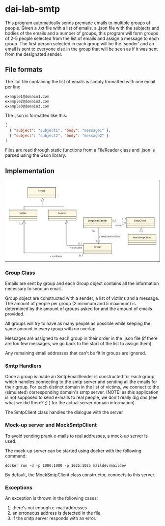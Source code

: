 # dai-lab-smtp

This program automatically sends premade emails to multiple groups of people. Given a .txt file with a list of emails, a .json file with the subjects and bodies of the emails and a number of groups, this program will form groups of 2-5 people selected from the list of emails and assign a message to each group. The first person selected in each group will be the 'sender' and an email is sent to everyone else in the group that will be seen as if it was sent from the designated sender.

## File formats

The .txt file containing the list of emails is simply formatted with one email per line

```
example1@domain1.com
example2@domain2.com
example3@domain3.com
```

The .json is formatted like this:

```json
[
  { "subject": "subject1", "body": "message1" },
  { "subject": "subject2", "body": "message2" }
]
```

Files are read through static functions from a FileReader class and .json is parsed using the Gson library.

## Implementation

![Alt text](./media/smtp_classes.jpg)

### Group Class

Emails are sent by group and each Group object contains all the information necessary to send an email.

Group object are constructed with a sender, a list of victims and a message. The amount of people per group (2 minimum and 5 maximum) is determined by the amount of groups asked for and the amount of emails provided.

All groups will try to have as many people as possible while keeping the same amount in every group with no overlap.

Messages are assigned to each group in their order
in the .json file (if there are too few messages, we go back to the start of the list to assign them).

Any remaining email addresses that can't be fit in groups are ignored.

### Smtp Handlers

Once a group is made an SmtpEmailSender is constructed for each group, which handles connecting to the smtp server and sending all the emails for their group. For each distinct domain in the list of victims, we connect to the (simulated) corresponding domain's smtp server. (NOTE: as this application is not supposed to send e-mails to real people, we don't really dig dns (see what we did there? ;) ) for the actual server domain information).

The SmtpClient class handles the dialogue with the server

### Mock-up server and MockSmtpClient

To avoid sending prank e-mails to real addresses, a mock-up server is used.

The mock-up server can be started using docker with the following command:

```
docker run -d -p 1080:1080 -p 1025:1025 maildev/maildev
```

By default, the MockSmtpClient class constructor, connects to this server.

### Exceptions

An exception is thrown in the following cases:

1. there's not enough e-mail addresses
2. an erroneous address is detected in the file.
3. if the smtp server responds with an error.
